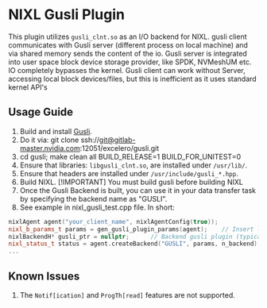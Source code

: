 # NIXL Gusli Plugin

This plugin utilizes `gusli_clnt.so` as an I/O backend for NIXL. gusli client communicates with Gusli server (different process on local machine) and via shared memory sends the content of the io.
Gusli server is integrated into user space block device storage provider, like SPDK, NVMeshUM etc.
IO completely bypasses the kernel.
Gusli client can work without Server, accessing local block devices/files, but this is inefficient as it uses standard kernel API's

## Usage Guide
1. Build and install [Gusli](https://gitlab-master.nvidia.com/excelero/gusli).
2. Do it via: git clone ssh://git@gitlab-master.nvidia.com:12051/excelero/gusli.git
3. cd gusli; make clean all BUILD_RELEASE=1 BUILD_FOR_UNITEST=0
4. Ensure that libraries: `libgusli_clnt.so`, are installed under `/usr/lib/`.
5. Ensure that headers are installed under `/usr/include/gusli_*.hpp`.
6. Build NIXL. [!IMPORTANT] You must build gusli before building NIXL
7. Once the Gusli Backend is built, you can use it in your data transfer task by specifying the backend name as "GUSLI".
8. See example in nixl_gusli_test.cpp file. In short:

```cpp
nixlAgent agent("your_client_name", nixlAgentConfig(true));
nixl_b_params_t params = gen_gusli_plugin_params(agent);	// Insert list of your block devices here, grep this function to see how it is used
nixlBackendH* gusli_ptr = nullptr;		// Backend gusli plugin (typically dont need to access this pointer)
nixl_status_t status = agent.createBackend("GUSLI", params, n_backend);
...
```

## Known Issues
1. The `Notif[ication]` and `ProgTh[read]` features are not supported.
